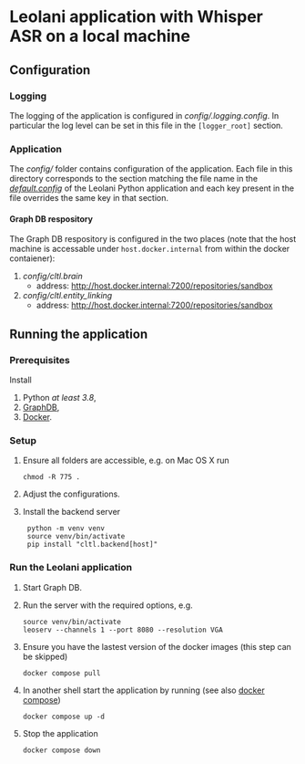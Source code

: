 # Leolani application with Whisper ASR on a local machine

## Configuration

### Logging

The logging of the application is configured in _config/.logging.config_. In particular the log level can be set in this
file in the `[logger_root]` section.

### Application

The _config/_ folder contains configuration of the application. Each file in this directory corresponds to the section
matching the file name in the [_default.config_](https://github.com/leolani/cltl-leolani-app/tree/main/py-app/config)
of the Leolani Python application and each key present in the file overrides the same key in that section.

#### Graph DB respository

The Graph DB respository is configured in the two places (note that the host machine is accessable under `host.docker.internal`
from within the docker contaiener):

1. _config/cltl.brain_
   * address: http://host.docker.internal:7200/repositories/sandbox
2. _config/cltl.entity_linking_
   * address: http://host.docker.internal:7200/repositories/sandbox

## Running the application

### Prerequisites

Install
1. Python *at least 3.8*,
2. [GraphDB](https://www.ontotext.com/products/graphdb/download),
3. [Docker](https://www.docker.com/).

### Setup

1. Ensure all folders are accessible, e.g. on Mac OS X run 
       
       chmod -R 775 .

2. Adjust the configurations.
4. Install the backend server

        python -m venv venv
        source venv/bin/activate
        pip install "cltl.backend[host]"

### Run the Leolani application
1. Start Graph DB.
2. Run the server with the required options, e.g.

       source venv/bin/activate
       leoserv --channels 1 --port 8080 --resolution VGA

3. Ensure you have the lastest version of the docker images (this step can be skipped)
        
       docker compose pull

4. In another shell start the application by running (see also [docker compose](https://docs.docker.com/compose/))

       docker compose up -d

5. Stop the application

       docker compose down

